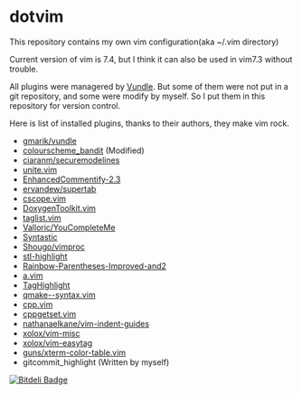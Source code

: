 dotvim
======

This repository contains my own vim configuration(aka ~/.vim directory)

Current version of vim is 7.4, but I think it can also be used in vim7.3 without trouble.

All plugins were managered by [Vundle](https://github.com/gmarik/vundle).
But some of them were not put in a git repository, and some were modify by myself.
So I put them in this repository for version control.

Here is list of installed plugins, thanks to their authors, they make vim rock.

- [gmarik/vundle](https://github.com/gmarik/vundle)
- [colourscheme_bandit](http://www.vim.org/scripts/script.php?script_id=2645) (Modified)
- [ciaranm/securemodelines](https://github.com/ciaranm/securemodelines)
- [unite.vim](https://github.com/Shougo/unite.vim)
- [EnhancedCommentify-2.3](http://www.vim.org/scripts/script.php?script_id=23)
- [ervandew/supertab](https://github.com/ervandew/supertab)
- [cscope.vim](http://cscope.sourceforge.net/)
- [DoxygenToolkit.vim](http://www.vim.org/scripts/script.php?script_id=987)
- [taglist.vim](http://www.vim.org/scripts/script.php?script_id=273)
- [Valloric/YouCompleteMe](https://github.com/Valloric/YouCompleteMe)
- [Syntastic](https://github.com/scrooloose/syntastic)
- [Shougo/vimproc](https://github.com/Shougo/vimproc.vim)
- [stl-highlight](http://www.vim.org/scripts/script.php?script_id=4293)
- [Rainbow-Parentheses-Improved-and2](https://github.com/vim-scripts/Rainbow-Parentheses-Improved-and2)
- [a.vim](https://github.com/vim-scripts/a.vim)
- [TagHighlight](http://www.vim.org/scripts/script.php?script_id=2646)
- [qmake--syntax.vim](http://www.vim.org/scripts/script.php?script_id=2983)
- [cpp.vim](http://www.vim.org/scripts/script.php?script_id=1640)
- [cppgetset.vim](http://www.vim.org/scripts/script.php?script_id=438)
- [nathanaelkane/vim-indent-guides](https://github.com/nathanaelkane/vim-indent-guides)
- [xolox/vim-misc](https://github.com/xolox/vim-misc)
- [xolox/vim-easytag](https://github.com/xolox/vim-easytags)
- [guns/xterm-color-table.vim](https://github.com/guns/xterm-color-table.vim)
- gitcommit_highlight (Written by myself)



[![Bitdeli Badge](https://d2weczhvl823v0.cloudfront.net/newkedison/dotvim/trend.png)](https://bitdeli.com/free "Bitdeli Badge")

